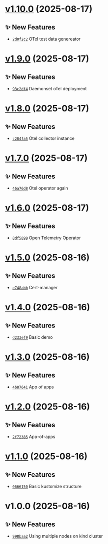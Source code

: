 # [v1.10.0](https://github.com/fredrkl/open-telemetry-demo/compare/v1.9.0...v1.10.0) (2025-08-17)

## ✨ New Features
- [`2d0f2c2`](https://github.com/fredrkl/open-telemetry-demo/commit/2d0f2c2)  OTel test data genereator

# [v1.9.0](https://github.com/fredrkl/open-telemetry-demo/compare/v1.8.0...v1.9.0) (2025-08-17)

## ✨ New Features
- [`93c2df4`](https://github.com/fredrkl/open-telemetry-demo/commit/93c2df4)  Daemonset oTel deployment

# [v1.8.0](https://github.com/fredrkl/open-telemetry-demo/compare/v1.7.0...v1.8.0) (2025-08-17)

## ✨ New Features
- [`c284fa5`](https://github.com/fredrkl/open-telemetry-demo/commit/c284fa5)  Otel collector instance

# [v1.7.0](https://github.com/fredrkl/open-telemetry-demo/compare/v1.6.0...v1.7.0) (2025-08-17)

## ✨ New Features
- [`46a76d8`](https://github.com/fredrkl/open-telemetry-demo/commit/46a76d8)  Otel operator again

# [v1.6.0](https://github.com/fredrkl/open-telemetry-demo/compare/v1.5.0...v1.6.0) (2025-08-17)

## ✨ New Features
- [`8df5899`](https://github.com/fredrkl/open-telemetry-demo/commit/8df5899)  Open Telemetry Operator

# [v1.5.0](https://github.com/fredrkl/open-telemetry-demo/compare/v1.4.0...v1.5.0) (2025-08-16)

## ✨ New Features
- [`e748abb`](https://github.com/fredrkl/open-telemetry-demo/commit/e748abb)  Cert-manager

# [v1.4.0](https://github.com/fredrkl/open-telemetry-demo/compare/v1.3.0...v1.4.0) (2025-08-16)

## ✨ New Features
- [`d233ef9`](https://github.com/fredrkl/open-telemetry-demo/commit/d233ef9)  Basic demo

# [v1.3.0](https://github.com/fredrkl/open-telemetry-demo/compare/v1.2.0...v1.3.0) (2025-08-16)

## ✨ New Features
- [`4b87641`](https://github.com/fredrkl/open-telemetry-demo/commit/4b87641)  App of apps

# [v1.2.0](https://github.com/fredrkl/open-telemetry-demo/compare/v1.1.0...v1.2.0) (2025-08-16)

## ✨ New Features
- [`2f72385`](https://github.com/fredrkl/open-telemetry-demo/commit/2f72385)  App-of-apps

# [v1.1.0](https://github.com/fredrkl/open-telemetry-demo/compare/v1.0.0...v1.1.0) (2025-08-16)

## ✨ New Features
- [`0666150`](https://github.com/fredrkl/open-telemetry-demo/commit/0666150)  Basic kustomize structure

# v1.0.0 (2025-08-16)

## ✨ New Features
- [`998baa2`](https://github.com/fredrkl/open-telemetry-demo/commit/998baa2)  Using multiple nodes on kind cluster

